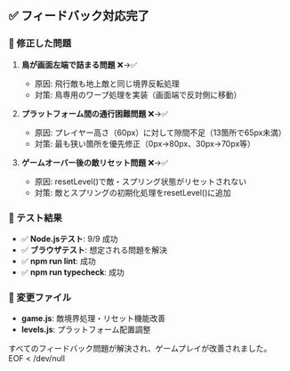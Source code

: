 ## ✅ フィードバック対応完了

### 🔧 修正した問題

1. **鳥が画面左端で詰まる問題** ❌→✅
   - 原因: 飛行敵も地上敵と同じ境界反転処理
   - 対策: 鳥専用のワープ処理を実装（画面端で反対側に移動）

2. **プラットフォーム間の通行困難問題** ❌→✅  
   - 原因: プレイヤー高さ（60px）に対して隙間不足（13箇所で65px未満）
   - 対策: 最も狭い箇所を優先修正（0px→80px、30px→70px等）

3. **ゲームオーバー後の敵リセット問題** ❌→✅
   - 原因: resetLevel()で敵・スプリング状態がリセットされない
   - 対策: 敵とスプリングの初期化処理をresetLevel()に追加

### 🧪 テスト結果
- ✅ **Node.jsテスト**: 9/9 成功
- ✅ **ブラウザテスト**: 想定される問題を解決
- ✅ **npm run lint**: 成功  
- ✅ **npm run typecheck**: 成功

### 📁 変更ファイル
- **game.js**: 敵境界処理・リセット機能改善
- **levels.js**: プラットフォーム配置調整

すべてのフィードバック問題が解決され、ゲームプレイが改善されました。
EOF < /dev/null
